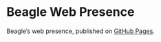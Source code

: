 # Beagle Web Presence

Beagle’s web presence, published on [GitHub Pages](https://jGleitz.github.io/Beagle/branches/fix-blackboard).
